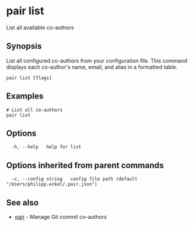 # pair list

List all available co-authors

## Synopsis

List all configured co-authors from your configuration file.
		This command displays each co-author's name, email, and alias
		in a formatted table.

```shell
pair list [flags]
```

## Examples

```shell
# List all co-authors
pair list
```

## Options

```text
  -h, --help   help for list
```

## Options inherited from parent commands

```text
  -c, --config string   config file path (default "/Users/philipp.eckel/.pair.json")
```

## See also

* [pair](pair.md) - Manage Git commit co-authors
